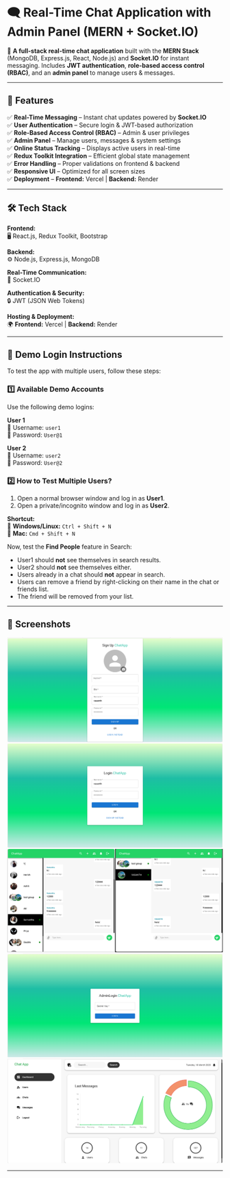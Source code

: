 # 🗨️ Real-Time Chat Application with Admin Panel (MERN + Socket.IO)

📌 **A full-stack real-time chat application** built with the **MERN Stack** (MongoDB, Express.js, React, Node.js) and **Socket.IO** for instant messaging. Includes **JWT authentication**, **role-based access control (RBAC)**, and an **admin panel** to manage users & messages.

---

## 🚀 Features

✅ **Real-Time Messaging** – Instant chat updates powered by **Socket.IO**  
✅ **User Authentication** – Secure login & JWT-based authorization  
✅ **Role-Based Access Control (RBAC)** – Admin & user privileges  
✅ **Admin Panel** – Manage users, messages & system settings  
✅ **Online Status Tracking** – Displays active users in real-time  
✅ **Redux Toolkit Integration** – Efficient global state management  
✅ **Error Handling** – Proper validations on frontend & backend  
✅ **Responsive UI** – Optimized for all screen sizes  
✅ **Deployment** – **Frontend:** Vercel | **Backend:** Render  

---

## 🛠️ Tech Stack

**Frontend:**  
🖥️ React.js, Redux Toolkit, Bootstrap  

**Backend:**  
⚙️ Node.js, Express.js, MongoDB  

**Real-Time Communication:**  
🔄 Socket.IO  

**Authentication & Security:**  
🔒 JWT (JSON Web Tokens)  

**Hosting & Deployment:**  
🌍 **Frontend:** Vercel | **Backend:** Render  

---

## 🚀 Demo Login Instructions

To test the app with multiple users, follow these steps:

### 1️⃣ Available Demo Accounts
Use the following demo logins:

**User 1**  
📛 Username: `user1`  
🔑 Password: `User@1`  

**User 2**  
📛 Username: `user2`  
🔑 Password: `User@2`  

### 2️⃣ How to Test Multiple Users?

1. Open a normal browser window and log in as **User1**.
2. Open a private/incognito window and log in as **User2**.

**Shortcut:**  
📌 **Windows/Linux:** `Ctrl + Shift + N`  
📌 **Mac:** `Cmd + Shift + N`  

Now, test the **Find People** feature in Search:

- User1 should **not** see themselves in search results.
- User2 should **not** see themselves either.
- Users already in a chat should **not** appear in search.
- Users can remove a friend by right-clicking on their name in the chat or friends list.
- The friend will be removed from your list.

---

## 📸 Screenshots
![Signup Page](./src/assets/SignUp.png)  
![Login Page](./src/assets/Login.png)  
![Chat Interface](./src/assets/ChatPage.png) 
![Admin Login](./src/assets/AdminLogin.png)  
![Admin Dashboard](./src/assets/AdminDashboard.png)  

---

